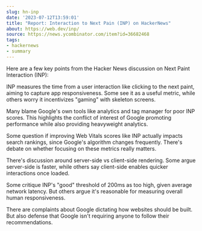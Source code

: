 ```yaml
---
slug: hn-inp
date: '2023-07-12T13:59:01'
title: "Report: Interaction to Next Pain (INP) on HackerNews"
about: https://web.dev/inp/
source: https://news.ycombinator.com/item?id=36682468
tags:
- hackernews
- summary
---
```


Here are a few key points from the Hacker News discussion on Next Paint Interaction (INP):

INP measures the time from a user interaction like clicking to the next paint, aiming to capture app responsiveness. Some see it as a useful metric, while others worry it incentivizes "gaming" with skeleton screens.

Many blame Google's own tools like analytics and tag manager for poor INP scores. This highlights the conflict of interest of Google promoting performance while also providing heavyweight analytics.

Some question if improving Web Vitals scores like INP actually impacts search rankings, since Google's algorithm changes frequently. There's debate on whether focusing on these metrics really matters.

There's discussion around server-side vs client-side rendering. Some argue server-side is faster, while others say client-side enables quicker interactions once loaded.

Some critique INP's "good" threshold of 200ms as too high, given average network latency. But others argue it's reasonable for measuring overall human responsiveness.

There are complaints about Google dictating how websites should be built. But also defense that Google isn't requiring anyone to follow their recommendations.